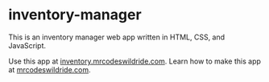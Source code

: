 # inventory-manager

This is an inventory manager web app written in HTML, CSS, and JavaScript.

Use this app at [inventory.mrcodeswildride.com](https://inventory.mrcodeswildride.com/).
Learn how to make this app at [mrcodeswildride.com](https://www.mrcodeswildride.com/).